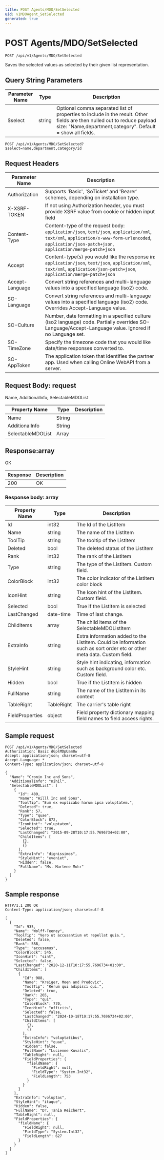 ```yaml
---
title: POST Agents/MDO/SetSelected
uid: v1MDOAgent_SetSelected
generated: true
---
```


# POST Agents/MDO/SetSelected

```http
POST /api/v1/Agents/MDO/SetSelected
```

Saves the selected values as selected by their given list representation.







## Query String Parameters

| Parameter Name | Type |  Description |
|----------------|------|--------------|
| $select | string |  Optional comma separated list of properties to include in the result. Other fields are then nulled out to reduce payload size: "Name,department,category". Default = show all fields. |

```http
POST /api/v1/Agents/MDO/SetSelected?$select=name,department,category/id
```


## Request Headers

| Parameter Name | Description |
|----------------|-------------|
| Authorization  | Supports 'Basic', 'SoTicket' and 'Bearer' schemes, depending on installation type. |
| X-XSRF-TOKEN   | If not using Authorization header, you must provide XSRF value from cookie or hidden input field |
| Content-Type | Content-type of the request body: `application/json`, `text/json`, `application/xml`, `text/xml`, `application/x-www-form-urlencoded`, `application/json-patch+json`, `application/merge-patch+json` |
| Accept         | Content-type(s) you would like the response in: `application/json`, `text/json`, `application/xml`, `text/xml`, `application/json-patch+json`, `application/merge-patch+json` |
| Accept-Language | Convert string references and multi-language values into a specified language (iso2) code. |
| SO-Language | Convert string references and multi-language values into a specified language (iso2) code. Overrides Accept-Language value. |
| SO-Culture | Number, date formatting in a specified culture (iso2 language) code. Partially overrides SO-Language/Accept-Language value. Ignored if no Language set. |
| SO-TimeZone | Specify the timezone code that you would like date/time responses converted to. |
| SO-AppToken | The application token that identifies the partner app. Used when calling Online WebAPI from a server. |

## Request Body: request 

Name, AdditionalInfo, SelectableMDOList 

| Property Name | Type |  Description |
|----------------|------|--------------|
| Name | String |  |
| AdditionalInfo | String |  |
| SelectableMDOList | Array |  |

## Response:array

OK

| Response | Description |
|----------------|-------------|
| 200 | OK |

### Response body: array

| Property Name | Type |  Description |
|----------------|------|--------------|
| Id | int32 | The Id of the ListItem |
| Name | string | The name of the ListItem |
| ToolTip | string | The tooltip of the ListItem |
| Deleted | bool | The deleted status of the ListItem |
| Rank | int32 | The rank of the ListItem |
| Type | string | The type of the ListItem. Custom field. |
| ColorBlock | int32 | The color indicator of the ListItem color block |
| IconHint | string | The Icon hint of the ListItem. Custom field. |
| Selected | bool | True if the ListItem is selected |
| LastChanged | date-time | Time of last change. |
| ChildItems | array | The child items of the SelectableMDOListItem |
| ExtraInfo | string | Extra information added to the ListItem. Could be information such as sort order etc or other meta data. Custom field. |
| StyleHint | string | Style hint indicating, information such as background color etc. Custom field. |
| Hidden | bool | True if the ListItem is hidden |
| FullName | string | The name of the ListItem in its context |
| TableRight | TableRight | The carrier's table right |
| FieldProperties | object | Field property dictionary mapping field names to field access rights. |

## Sample request

```http!
POST /api/v1/Agents/MDO/SetSelected
Authorization: Basic dGplMDpUamUw
Accept: application/json; charset=utf-8
Accept-Language: *
Content-Type: application/json; charset=utf-8

{
  "Name": "Cronin Inc and Sons",
  "AdditionalInfo": "nihil",
  "SelectableMDOList": [
    {
      "Id": 489,
      "Name": "Hilll Inc and Sons",
      "ToolTip": "Eum ex explicabo harum ipsa voluptatem.",
      "Deleted": true,
      "Rank": 57,
      "Type": "quae",
      "ColorBlock": 872,
      "IconHint": "voluptatem",
      "Selected": true,
      "LastChanged": "2015-09-28T10:17:55.7696734+02:00",
      "ChildItems": [
        {},
        {}
      ],
      "ExtraInfo": "dignissimos",
      "StyleHint": "eveniet",
      "Hidden": false,
      "FullName": "Ms. Marlene Mohr"
    }
  ]
}
```

## Sample response

```http_
HTTP/1.1 200 OK
Content-Type: application/json; charset=utf-8

[
  {
    "Id": 935,
    "Name": "Wolff-Feeney",
    "ToolTip": "Vero ut accusantium et repellat quia.",
    "Deleted": false,
    "Rank": 588,
    "Type": "accusamus",
    "ColorBlock": 545,
    "IconHint": "sint",
    "Selected": false,
    "LastChanged": "2020-12-11T10:17:55.7696734+01:00",
    "ChildItems": [
      {
        "Id": 988,
        "Name": "Kreiger, Moen and Predovic",
        "ToolTip": "Rerum qui adipisci qui.",
        "Deleted": true,
        "Rank": 265,
        "Type": "qui",
        "ColorBlock": 770,
        "IconHint": "officiis",
        "Selected": false,
        "LastChanged": "2024-10-18T10:17:55.7696734+02:00",
        "ChildItems": [
          {},
          {}
        ],
        "ExtraInfo": "voluptatibus",
        "StyleHint": "quae",
        "Hidden": false,
        "FullName": "Lucienne Kuvalis",
        "TableRight": null,
        "FieldProperties": {
          "fieldName": {
            "FieldRight": null,
            "FieldType": "System.Int32",
            "FieldLength": 753
          }
        }
      }
    ],
    "ExtraInfo": "voluptas",
    "StyleHint": "itaque",
    "Hidden": false,
    "FullName": "Dr. Tania Reichert",
    "TableRight": null,
    "FieldProperties": {
      "fieldName": {
        "FieldRight": null,
        "FieldType": "System.Int32",
        "FieldLength": 627
      }
    }
  }
]
```